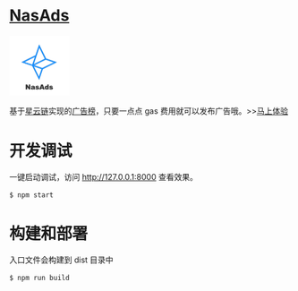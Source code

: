 # <a href="https://nasads.github.io/">NasAds</a>

<img src="img/logo.png" width="107px" />

基于<a href="https://nebulas.io/">星云链</a>实现的<a href="https://nasads.github.io/">广告榜</a>，只要一点点 gas 费用就可以发布广告哦。>><a href="https://nasads.github.io/">马上体验</a>

# 开发调试

一键启动调试，访问 <a href="http://127.0.0.1:8000">http://127.0.0.1:8000</a> 查看效果。

```
$ npm start
```

# 构建和部署

入口文件会构建到 dist 目录中

```
$ npm run build
```